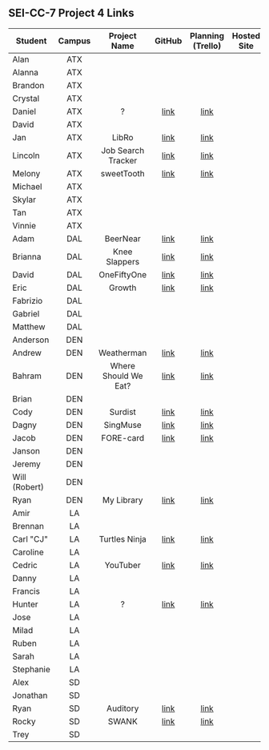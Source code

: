 ## SEI-CC-7 Project 4 Links 

| Student | Campus | Project Name | GitHub | Planning (Trello) | Hosted Site |
|---|:---:|:---:|:---:|:---:|:---:|
| Alan | ATX |  |  |  |  |
| Alanna | ATX |  |  |  |  |
| Brandon | ATX |  |  |  |  |
| Crystal | ATX |  |  |  |  |
| Daniel | ATX | ? | [link](https://github.com/90dandan/Project4) | [link](https://trello.com/b/zBQaprxH/project-4) |  |
| David | ATX |  |  |  |  |
| Jan | ATX | LibRo | [link](https://github.com/jlee8020/LibRo) | [link](https://trello.com/b/JBmPqtiZ/mern-stack-project-4) |  |
| Lincoln | ATX | Job Search Tracker | [link](https://github.com/lincolnyouree/Job-Search-Tracker) | [link](https://trello.com/b/o0FYqJuq/job-search-tracker-react) |  |
| Melony | ATX | sweetTooth | [link](https://github.com/msegnit/sweet-tooth) | [link](https://trello.com/b/Z8BmcBIJ/sweettooth) |  |
| Michael | ATX |  |  |  |  |
| Skylar | ATX |  |  |  |  |
| Tan | ATX |  |  |  |  |
| Vinnie | ATX |  |  |  |  |
| Adam | DAL | BeerNear | [link](https://github.com/azebolsky/BeerNear) | [link](https://trello.com/b/o1qq4eoE/beernear) |  |
| Brianna | DAL | Knee Slappers | [link](https://github.com/bnfisher4/kneeslappers) | [link](https://trello.com/b/6K5anC8v/project-4-kneeslappers) |  |
| David | DAL | OneFiftyOne | [link](https://github.com/fastlane27/onefiftyone) | [link](https://trello.com/b/WvLJlvg5/prjocet-4) |  |
| Eric | DAL | Growth | [link](https://github.com/ericjames3681/Growth) | [link](https://trello.com/b/sPZ6IyXL/growth) |  |
| Fabrizio | DAL |  |  |  |  |
| Gabriel | DAL |  |  |  |  |
| Matthew | DAL |  |  |  |  |
| Anderson | DEN |  |  |  |  |
| Andrew | DEN | Weatherman | [link](https://github.com/aclark13861/Weatherman) | [link](https://trello.com/b/WvLJlvg5/prjocet-4) |  |
| Bahram | DEN | Where Should We Eat? | [link](https://github.com/movlan/Where-Should-We-Eat) | [link](https://trello.com/b/HqDPXDZA/where-should-we-eat) |  |
| Brian | DEN |  |  |  |  |
| Cody | DEN | Surdist | [link](https://github.com/CodyLHart/surdist) | [link](https://trello.com/b/OFLgoY3S/surdist-website) |  |
| Dagny | DEN | SingMuse | [link](https://github.com/DagnyJay/SingMuse) | [link](https://trello.com/b/x5quFuzx/capstone-project-singmuse) |  |
| Jacob | DEN | FORE-card | [link](https://github.com/LaunchPad90/FORE-card) | [link](https://trello.com/b/aQziq4Gr/fore-card) |  |
| Janson | DEN |  |  |  |  |
| Jeremy | DEN |  |  |  |  |
| Will (Robert) | DEN |  |  |  |  |
| Ryan | DEN | My Library | [link](https://github.com/Ryan-Finch/My-Library) | [link](https://trello.com/b/ROb5V7j8/my-library) |  |
| Amir | LA |  |  |  |  |
| Brennan | LA |  |  |  |  |
| Carl "CJ" | LA | Turtles Ninja | [link](https://github.com/cjstokes91/turtles-ninja) | [link](https://trello.com/b/4atzQ8nU/project-4-react) |  |
| Caroline | LA |  |  |  |  |
| Cedric | LA | YouTuber | [link](https://github.com/ccrisolo/youtuber) | [link](https://trello.com/b/XTpCyKLy/sei-project-4) |  |
| Danny | LA |  |  |  |  |
| Francis | LA |  |  |  |  |
| Hunter | LA | ? | [link](https://github.com/Hunner4D/GA-SEI-PROJECT-4) | [link](https://trello.com/b/xGy9nZmF/project-4-hunter-h-la) |  |
| Jose | LA |  |  |  |  |
| Milad | LA |  |  |  |  |
| Ruben | LA |  |  |  |  |
| Sarah | LA |  |  |  |  |
| Stephanie | LA |  |  |  |  |
| Alex | SD |  |  |  |  |
| Jonathan | SD |  |  |  |  |
| Ryan | SD | Auditory | [link](https://github.com/RyanBranco/auditory) | [link](https://trello.com/b/CsPW09KW/project-4-planning) |  |
| Rocky | SD | SWANK | [link](https://github.com/rockyliwanag/SWANK) | [link](https://trello.com/b/h4vipuzi/swank) |  |
| Trey | SD |  |  |  |  |
